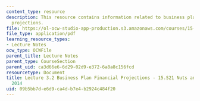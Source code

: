 ```yaml
---
content_type: resource
description: This resource contains information related to business plan financial
  projections.
file: https://ol-ocw-studio-app-production.s3.amazonaws.com/courses/15-s21-nuts-and-bolts-of-business-plans-january-iap-2014/09b5bb7de6d9ca4db7e4b2924c484f20_MIT15_S21IAP14_Session3.2.pdf
file_type: application/pdf
learning_resource_types:
- Lecture Notes
ocw_type: OCWFile
parent_title: Lecture Notes
parent_type: CourseSection
parent_uid: ca3d66e6-6d29-02d9-e372-6a8a8c156fcd
resourcetype: Document
title: Lecture 3.2 Business Plan Financial Projections - 15.S21 Nuts and Bolts IAP
  2014
uid: 09b5bb7d-e6d9-ca4d-b7e4-b2924c484f20
---
```

